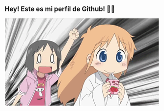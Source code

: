 ## Hey! Este es mi perfil de Github! 💭🚀
<p align="center"><img src="https://github.com/Hiro-Beet/Hiro-Beet/blob/main/src/gif.gif" alt="Bt"</p>